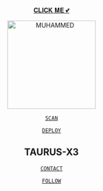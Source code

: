 <div align="center">

[𝐂𝐋𝐈𝐂𝐊 𝐌𝐄 💕](wa.me/918157849715)






<div align="center">
<a href="https://github.com/muhammed-usrbot"><img src="https://c.tenor.com/bVm05NUoyF0AAAAC/bokuno-hero-academia-izuku.gif" alt="MUHAMMED"width="200" />
<div align=center>

[`SCAN`](https://replit.com/@muhammed-usrbo1/TAURUS-X3)


[`DEPLOY`](https://dashboard.heroku.com/new?button-url=https://github.com/muhammed-usrbot/taurus-x3&template=https://github.com/muhammed-usrbot/taurus-x3.git)

## TAURUS-X3

<div align=center>

[`CONTACT`](http://wa.me/918157849715)


[`FOLLOW`](http://www.instagram.com/taurus.efx)
